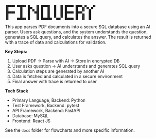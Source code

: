 ```
▗▄▄▄▖▗▄▄▄▖▗▖  ▗▖▗▄▄▄▖ ▗▖ ▗▖▗▄▄▄▖▗▄▄▖▗▖  ▗▖
▐▌     █  ▐▛▚▖▐▌▐▌ ▐▌ ▐▌ ▐▌▐▌   ▐▌ ▐▌▝▚▞▘ 
▐▛▀▀▘  █  ▐▌ ▝▜▌▐▌ ▐▌ ▐▌ ▐▌▐▛▀▀▘▐▛▀▚▖ ▐▌  
▐▌   ▗▄█▄▖▐▌  ▐▌▐▙▄▟▙▖▝▚▄▞▘▐▙▄▄▖▐▌ ▐▌ ▐▌                                          
```

This app parses PDF documents into a secure SQL database using an AI parser. Users ask questions, and the system
understands the question, generates a SQL query, and calculates the answer. The result is returned with a trace of data
and calculations for validation.

**Key Steps:**

1. Upload PDF → Parse with AI → Store in encrypted DB
2. User asks question → AI understands and generates SQL query
3. Calculation steps are generated by another AI
4. Data is fetched and calculated in a secure environment
5. Final answer with trace is returned to user

**Tech Stack**

- Primary Language, Backend: Python
- Test Framework, Backend: pytest
- API Framework, Backend: FastAPI
- Database: MySQL
- Frontend: React JS

See the `docs` folder for flowcharts and more specific information.
